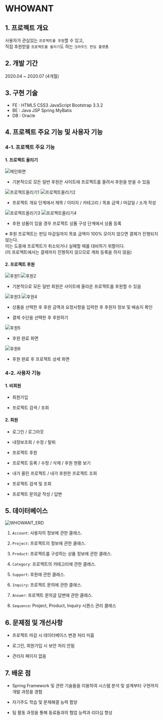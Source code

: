 # WHOWANT
## 1. 프로젝트 개요
사용자가 관심있는 ```프로젝트를 후원```할 수 있고,       
직접 후원받을 ```프로젝트를 올리기```도 하는 ```크라우드 펀딩 플랫폼```
     
## 2. 개발 기간
2020.04 ~ 2020.07 (4개월)
      
## 3. 구현 기술
- FE : HTML5 CSS3 JavaScript Bootstrap 3.3.2
- BE : Java JSP Spring MyBatis
- DB : Oracle
    
## 4. 프로젝트 주요 기능 및 사용자 기능
### 4-1. 프로젝트 주요 기능
#### 1. 프로젝트 올리기
![메인화면](https://user-images.githubusercontent.com/37262132/92991605-10edcd00-f520-11ea-9cdd-79e2736bd221.png)
    
   * 기본적으로 모든 일반 후원은 사이트에 프로젝트를 올려서 후원을 받을 수 있음
       
![프로젝트올리기1](https://user-images.githubusercontent.com/37262132/92991696-ab4e1080-f520-11ea-9d35-f3320166ac90.JPG)
![프로젝트올리기2](https://user-images.githubusercontent.com/37262132/92991704-b2751e80-f520-11ea-9462-2184a2b40f6e.JPG)
    
   * 프로젝트 개요 단계에서 제목 / 이미지 / 카테고리 / 목표 금액 / 마감일 / 소개 작성
       
![프로젝트올리기3](https://user-images.githubusercontent.com/37262132/92991730-cf115680-f520-11ea-9fe3-56a85ea8d4ee.JPG)
![프로젝트올리기4](https://user-images.githubusercontent.com/37262132/92991735-d8022800-f520-11ea-811c-d437bc734bbb.JPG)
    
   * 후원 상품이 있을 경우 프로젝트 상품 구성 단계에서 상품 등록       

※ 후원 프로젝트는 펀딩 마감일까지 목표 금액이 100% 모이지 않으면 결제가 진행되지 않는다.        
이는 도중에 프로젝트가 취소되거나 실패할 때를 대비하기 위함이다.        
(이 프로젝트에서는 결제까지 진행하지 않으므로 계좌 등록을 하지 않음)
#### 2. 프로젝트 후원
![후원1](https://user-images.githubusercontent.com/37262132/92991861-6c6c8a80-f521-11ea-9843-6b1b3915091c.JPG)
![후원2](https://user-images.githubusercontent.com/37262132/92991864-6e364e00-f521-11ea-9297-bcd78f6bdd1b.JPG)
    
  * 기본적으로 모든 일반 회원은 사이트에 올라온 프로젝트를 후원할 수 있음    
      
![후원3](https://user-images.githubusercontent.com/37262132/92991870-75f5f280-f521-11ea-8a3d-f1079b42b63d.JPG)
![후원4](https://user-images.githubusercontent.com/37262132/92991871-77271f80-f521-11ea-9136-83d454e035e3.JPG)
    
  * 상품을 선택한 후 후원 금액과 요청사항을 입력한 후 후원자 정보 및 배송지 확인    
      
  * 결제 수단을 선택한 후 후원하기      
      
![후원5](https://user-images.githubusercontent.com/37262132/92991876-80b08780-f521-11ea-88e5-41cec40e3d61.JPG)
    
  * 후원 완료 화면
      
![후원6](https://user-images.githubusercontent.com/37262132/92991993-5e6b3980-f522-11ea-91f8-f53b6e331818.png)
    
  * 후원 완료 후 프로젝트 상세 화면 
    
### 4-2. 사용자 기능
#### 1. 비회원
- 회원가입 
       
- 프로젝트 검색 / 조회
       
#### 2. 회원
- 로그인 / 로그아웃    
        
- 내정보조회 / 수정 / 탈퇴      
       
- 프로젝트 후원    
       
- 프로젝트 등록 / 수정 / 삭제 / 후원 현황 보기     
       
- 내가 올린 프로젝트 / 내가 후원한 프로젝트 조회    
       
- 프로젝트 검색 및 조회    
       
- 프로젝트 문의글 작성 / 답변   
       
## 5. 데이터베이스
![WHOWANT_ERD](https://user-images.githubusercontent.com/37262132/92991885-91f99400-f521-11ea-9e37-2c4d59696c43.JPG)
1. ```Account```: 사용자의 정보에 관한 클래스.
       
2. ```Project```: 프로젝트의 정보에 관한 클래스.
       
3. ```Product```: 프로젝트를 구성하는 상품 정보에 관한 클래스.
       
4. ```Category```: 프로젝트의 카테고리에 관한 클래스.
       
5. ```Support```: 후원에 관한 클래스.
       
6. ```Inquiry```: 프로젝트 문의에 관한 클래스.
       
7. ```Answer```: 프로젝트 문의글 답변에 관한 클래스.
       
8. ```Sequence```: Project, Product, Inquiry 시퀀스 관리 클래스
       
## 6. 문제점 및 개선사항
- 프로젝트 마감 시 데이터베이스 변경 처리 미흡
       
- 로그인, 회원가입 시 보안 처리 안됨
       
- 관리자 페이지 없음
    
## 7. 배운 점
- Spring Framework 및 관련 기술들을 이용하여 시스템 분석 및 설계부터 구현까지 개발 과정을 경험      
     
- 자기주도 학습 및 문제해결 능력 함양
       
- 팀 활동 과정을 통해 동료들과의 협업 능력과 리더십 향상
       
